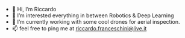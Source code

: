 - 👋 Hi, I’m Riccardo
- 👀 I’m interested everything in between Robotics & Deep Learning
- 🌱 I’m currently working with some cool drones for aerial inspection.
- 📫 feel free to ping me at riccardo.franceschini@live.it

<!---
ricfrr/ricfrr is a ✨ special ✨ repository because its `README.md` (this file) appears on your GitHub profile.
You can click the Preview link to take a look at your changes.
--->
